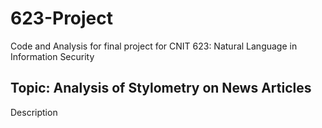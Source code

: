 # 623-Project
Code and Analysis for final project for CNIT 623: Natural Language in Information Security

## Topic: Analysis of Stylometry on News Articles

Description 